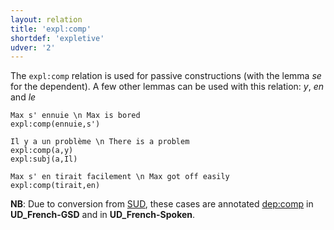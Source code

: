 ```yaml
---
layout: relation
title: 'expl:comp'
shortdef: 'expletive'
udver: '2'
---
```


The `expl:comp` relation is used for passive constructions (with the lemma *se* for the dependent).
A few other lemmas can be used with this relation: *y*, *en* and *le*

~~~ sdparse
Max s' ennuie \n Max is bored
expl:comp(ennuie,s')
~~~

~~~ sdparse
Il y a un problème \n There is a problem
expl:comp(a,y)
expl:subj(a,Il)
~~~

~~~ sdparse
Max s' en tirait facilement \n Max got off easily
expl:comp(tirait,en)
~~~

**NB**: Due to conversion from [SUD](https://surfacesyntacticud.github.io/), these cases are annotated [dep:comp]() in **UD_French-GSD** and in **UD_French-Spoken**.
<!-- Interlanguage links updated Po 11. listopadu 2024, 20:10:53 CET -->

